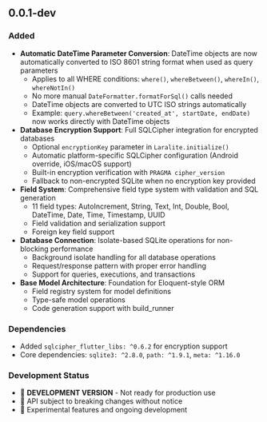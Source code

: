 ## 0.0.1-dev

### Added
- **Automatic DateTime Parameter Conversion**: DateTime objects are now automatically converted to ISO 8601 string format when used as query parameters
  - Applies to all WHERE conditions: `where()`, `whereBetween()`, `whereIn()`, `whereNotIn()`
  - No more manual `DateFormatter.formatForSql()` calls needed
  - DateTime objects are converted to UTC ISO strings automatically
  - Example: `query.whereBetween('created_at', startDate, endDate)` now works directly with DateTime objects
- **Database Encryption Support**: Full SQLCipher integration for encrypted databases
  - Optional `encryptionKey` parameter in `Laralite.initialize()`
  - Automatic platform-specific SQLCipher configuration (Android override, iOS/macOS support)
  - Built-in encryption verification with `PRAGMA cipher_version`
  - Fallback to non-encrypted SQLite when no encryption key provided
- **Field System**: Comprehensive field type system with validation and SQL generation
  - 11 field types: AutoIncrement, String, Text, Int, Double, Bool, DateTime, Date, Time, Timestamp, UUID
  - Field validation and serialization support
  - Foreign key field support
- **Database Connection**: Isolate-based SQLite operations for non-blocking performance
  - Background isolate handling for all database operations
  - Request/response pattern with proper error handling
  - Support for queries, executions, and transactions
- **Base Model Architecture**: Foundation for Eloquent-style ORM
  - Field registry system for model definitions
  - Type-safe model operations
  - Code generation support with build_runner

### Dependencies
- Added `sqlcipher_flutter_libs: ^0.6.2` for encryption support
- Core dependencies: `sqlite3: ^2.8.0`, `path: ^1.9.1`, `meta: ^1.16.0`

### Development Status
- 🚧 **DEVELOPMENT VERSION** - Not ready for production use
- 📝 API subject to breaking changes without notice
- 🧪 Experimental features and ongoing development

